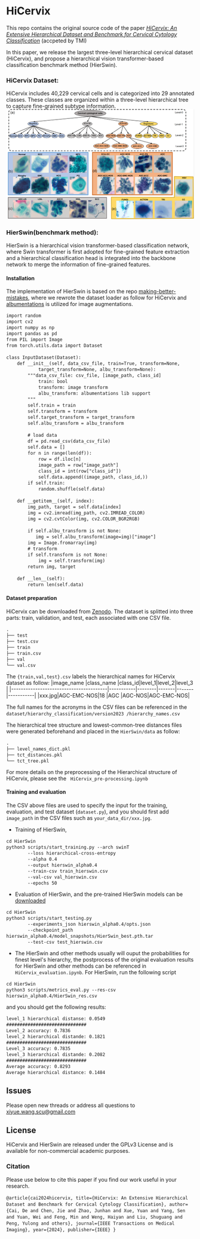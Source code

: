 # HiCervix
####
This repo contains the original source code of the paper [_HiCervix: An Extensive Hierarchical Dataset and Benchmark for Cervical Cytology Classification_](https://ieeexplore.ieee.org/document/10571965) (accpeted by TMI)

In this paper, we release the largest three-level hierarchical cervical dataset (HiCervix), and propose a hierarchical vision transformer-based classification benchmark method (HierSwin).

### HiCervix Dataset:

HiCervix includes 40,229 cervical cells and is categorized into 29 annotated classes.   These classes are organized within a three-level hierarchical tree
to capture fine-grained subtype information. 
![这是图片](figure1_new.png)


### HierSwin(benchmark method):
HierSwin is a hierarchical vision transformer-based classification network, where Swin transformer is first adopted for fine-grained feature extraction and a hierarchical classification head is integrated into the backbone network to merge the
information of fine-grained features.
<!-- The benchmark method of HierSwin and all the other methods implemented in this manuscript are organized in this repository. --> 
#### Installation

The implementation of HierSwin is based on the repo [making-better-mistakes](https://github.com/fiveai/making-better-mistakes), where we rewrote the dataset loader as follow for HiCervix and [albumentations](https://albumentations.ai/) is utilized for image augmentations.
```
import random
import cv2
import numpy as np
import pandas as pd
from PIL import Image
from torch.utils.data import Dataset

class InputDataset(Dataset):
    def __init__(self, data_csv_file, train=True, transform=None,
            target_transform=None, albu_transform=None):
        """data_csv_file: csv_file, [image_path, class_id]
            train: bool
            transform: image transform
            albu_transform: albumentations lib support
        """
        self.train = train
        self.transform = transform
        self.target_transform = target_transform
        self.albu_transform = albu_transform

        # load data
        df = pd.read_csv(data_csv_file)
        self.data = []
        for n in range(len(df)):
            row = df.iloc[n]
            image_path = row["image_path"]
            class_id = int(row["class_id"])
            self.data.append((image_path, class_id,))
        if self.train:
            random.shuffle(self.data)

    def __getitem__(self, index):
        img_path, target = self.data[index]
        img = cv2.imread(img_path, cv2.IMREAD_COLOR)
        img = cv2.cvtColor(img, cv2.COLOR_BGR2RGB)

        if self.albu_transform is not None:
           img = self.albu_transform(image=img)["image"]
        img = Image.fromarray(img)
        # transform
        if self.transform is not None:
            img = self.transform(img)
        return img, target

    def __len__(self):
        return len(self.data)
```


#### Dataset preparation
HiCervix can be downloaded from [Zenodo](https://zenodo.org/records/11081816). The dataset is splitted into three parts: train, validation, and test, each associated with one CSV file.
```
.
├── test
├── test.csv
├── train
├── train.csv
├── val
└── val.csv
```

The ```{train,val,test}.csv``` labels the hierarchical names for HiCervix dataset as follow:
|image_name                              |class_name |class_id|level_1|level_2|level_3    |
|----------------------------------------|-----------|--------|-------|-------|-----------|
|xxx.jpg|AGC-EMC-NOS|18      |AGC    |AGC-NOS|AGC-EMC-NOS|

The full names for the acronyms in the CSV files can be referenced in the ```dataset/hierarchy_classification/version2023
/hierarchy_names.csv```
<!--If you want to request data, please send me [data use agreement](https://docs.google.com/document/d/1B0fRRf8H40zG7l4gMnEUmr9PJaz5Z8HR/edit?usp=sharing&ouid=104345779948250629209&rtpof=true&sd=true) to this email (ys810137152@gmail.com) and we will send you the data link in 1-3 business days.-->

The hierarchical tree structure and lowest-common-tree distances files were generated beforehand and placed in the ```HierSwin/data``` as follow:

```
.
├── level_names_dict.pkl
├── tct_distances.pkl
└── tct_tree.pkl
```
For more details on the preprocessing of the Hierarchical structure of HiCervix, please see the ``` HiCervix_pre-processing.ipynb```
#### Training and evaluation
The CSV above files are used to specify the input for the training, evaluation, and test dataset (```dataset.py```), and you should first add ```image_path```  in the CSV files such as ```your_data_dir/xxx.jpg```.
* Training of HierSwin, 
```
cd HierSwin
python3 scripts/start_training.py --arch swinT 
        --loss hierarchical-cross-entropy 
        --alpha 0.4 
        --output hierswin_alpha0.4 
        --train-csv train_hierswin.csv
        --val-csv val_hierswin.csv 
        --epochs 50
```

* Evaluation of HierSwin, and the pre-trained HierSwin models can be [downloaded](https://drive.google.com/file/d/1TsULQjIsLHsKnO6DOin7MNXQy5Ycw3M9/view?usp=drive_link) 
```
cd HierSwin
python3 scripts/start_testing.py 
        --experiments_json hierswin_alpha0.4/opts.json 
        --checkpoint_path hierswin_alpha0.4/model_snapshots/HierSwin_best.pth.tar 
        --test-csv test_hierswin.csv
```
* The HierSwin and other methods usually will ouput the probabilities for finest level's hierarchy, the postprocess of the original evaluation results for HierSwin and other methods can be referenced in ```HiCervix_evaluation.ipynb```. For HierSwin, run the following script
```
cd HierSwin
python3 scripts/metrics_eval.py --res-csv hierswin_alpha0.4/HierSwin_res.csv
```
and you should get the following results:
```Level_1 accuracy: 0.9208
level_1 hierarchical distanse: 0.0549
##############################
Level_2 accuracy: 0.7836
level_2 hierarchical distande: 0.1821
##############################
Level_3 accuracy: 0.7835
level_3 hierarchical distande: 0.2082
##############################
Average accuracy: 0.8293
Average hierarchical distance: 0.1484
```

## Issues

Please open new threads or address all questions to xiyue.wang.scu@gmail.com

## License

HiCervix and HierSwin are released under the GPLv3 License and is available for non-commercial academic purposes.

### Citation
Please use below to cite this paper if you find our work useful in your research.

`
@article{cai2024hicervix,
  title={HiCervix: An Extensive Hierarchical Dataset and Benchmark for Cervical Cytology Classification},
  author={Cai, De and Chen, Jie and Zhao, Junhan and Xue, Yuan and Yang, Sen and Yuan, Wei and Feng, Min and Weng, Haiyan and Liu, Shuguang and Peng, Yulong and others},
  journal={IEEE Transactions on Medical Imaging},
  year={2024},
  publisher={IEEE}
}
`
